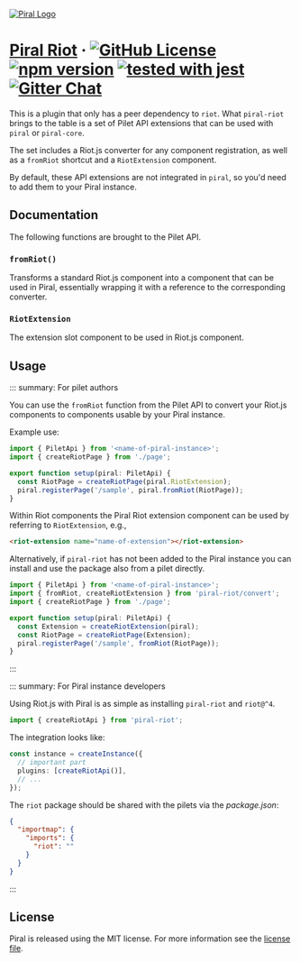 [![Piral Logo](https://github.com/smapiot/piral/raw/main/docs/assets/logo.png)](https://piral.io)

# [Piral Riot](https://piral.io) &middot; [![GitHub License](https://img.shields.io/badge/license-MIT-blue.svg)](https://github.com/smapiot/piral/blob/main/LICENSE) [![npm version](https://img.shields.io/npm/v/piral-riot.svg?style=flat)](https://www.npmjs.com/package/piral-riot) [![tested with jest](https://img.shields.io/badge/tested_with-jest-99424f.svg)](https://jestjs.io) [![Gitter Chat](https://badges.gitter.im/gitterHQ/gitter.png)](https://gitter.im/piral-io/community)

This is a plugin that only has a peer dependency to `riot`. What `piral-riot` brings to the table is a set of Pilet API extensions that can be used with `piral` or `piral-core`.

The set includes a Riot.js converter for any component registration, as well as a `fromRiot` shortcut and a `RiotExtension` component.

By default, these API extensions are not integrated in `piral`, so you'd need to add them to your Piral instance.

## Documentation

The following functions are brought to the Pilet API.

### `fromRiot()`

Transforms a standard Riot.js component into a component that can be used in Piral, essentially wrapping it with a reference to the corresponding converter.

### `RiotExtension`

The extension slot component to be used in Riot.js component.

## Usage

::: summary: For pilet authors

You can use the `fromRiot` function from the Pilet API to convert your Riot.js components to components usable by your Piral instance.

Example use:

```ts
import { PiletApi } from '<name-of-piral-instance>';
import { createRiotPage } from './page';

export function setup(piral: PiletApi) {
  const RiotPage = createRiotPage(piral.RiotExtension);
  piral.registerPage('/sample', piral.fromRiot(RiotPage));
}
```

Within Riot components the Piral Riot extension component can be used by referring to `RiotExtension`, e.g.,

```html
<riot-extension name="name-of-extension"></riot-extension>
```

Alternatively, if `piral-riot` has not been added to the Piral instance you can install and use the package also from a pilet directly.

```ts
import { PiletApi } from '<name-of-piral-instance>';
import { fromRiot, createRiotExtension } from 'piral-riot/convert';
import { createRiotPage } from './page';

export function setup(piral: PiletApi) {
  const Extension = createRiotExtension(piral);
  const RiotPage = createRiotPage(Extension);
  piral.registerPage('/sample', fromRiot(RiotPage));
}
```

:::

::: summary: For Piral instance developers

Using Riot.js with Piral is as simple as installing `piral-riot` and `riot@^4`.

```ts
import { createRiotApi } from 'piral-riot';
```

The integration looks like:

```ts
const instance = createInstance({
  // important part
  plugins: [createRiotApi()],
  // ...
});
```

The `riot` package should be shared with the pilets via the *package.json*:

```json
{
  "importmap": {
    "imports": {
      "riot": ""
    }
  }
}
```

:::

## License

Piral is released using the MIT license. For more information see the [license file](./LICENSE).
